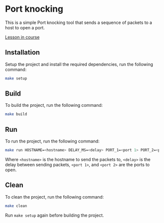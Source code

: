 # Port knocking

This is a simple Port knocking tool that sends a sequence of packets to a host to open a port.

[Lesson in course](https://codedeviate.github.io/aicollection/go-tools-port-knocking.html)

## Installation

Setup the project and install the required dependencies, run the following command:

```bash
make setup
```

## Build

To build the project, run the following command:

```bash
make build
```

## Run

To run the project, run the following command:

```bash
make run HOSTNAME=<hostname> DELAY_MS=<delay> PORT_1=<port 1> PORT_2=<port 2>
```

Where `<hostname>` is the hostname to send the packets to, `<delay>` is the delay between sending packets, `<port 1>`, and `<port 2>` are the ports to open.

## Clean

To clean the project, run the following command:

```bash
make clean
```

Run `make setup` again before building the project.
